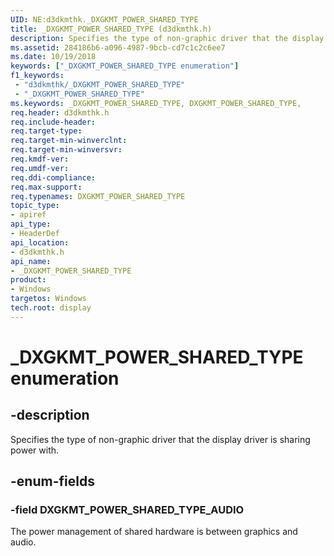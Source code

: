 ```yaml
---
UID: NE:d3dkmthk._DXGKMT_POWER_SHARED_TYPE
title: _DXGKMT_POWER_SHARED_TYPE (d3dkmthk.h)
description: Specifies the type of non-graphic driver that the display driver is sharing power with.
ms.assetid: 284186b6-a096-4987-9bcb-cd7c1c2c6ee7
ms.date: 10/19/2018
keywords: ["_DXGKMT_POWER_SHARED_TYPE enumeration"]
f1_keywords:
 - "d3dkmthk/_DXGKMT_POWER_SHARED_TYPE"
 - "_DXGKMT_POWER_SHARED_TYPE"
ms.keywords: _DXGKMT_POWER_SHARED_TYPE, DXGKMT_POWER_SHARED_TYPE,
req.header: d3dkmthk.h
req.include-header:
req.target-type:
req.target-min-winverclnt:
req.target-min-winversvr:
req.kmdf-ver:
req.umdf-ver:
req.ddi-compliance:
req.max-support:
req.typenames: DXGKMT_POWER_SHARED_TYPE
topic_type:
- apiref
api_type:
- HeaderDef
api_location:
- d3dkmthk.h
api_name:
- _DXGKMT_POWER_SHARED_TYPE
product: 
- Windows
targetos: Windows
tech.root: display
---
```


# _DXGKMT_POWER_SHARED_TYPE enumeration

## -description

Specifies the type of non-graphic driver that the display driver is sharing power with.

## -enum-fields

### -field DXGKMT_POWER_SHARED_TYPE_AUDIO

The power management of shared hardware is between graphics and audio.

